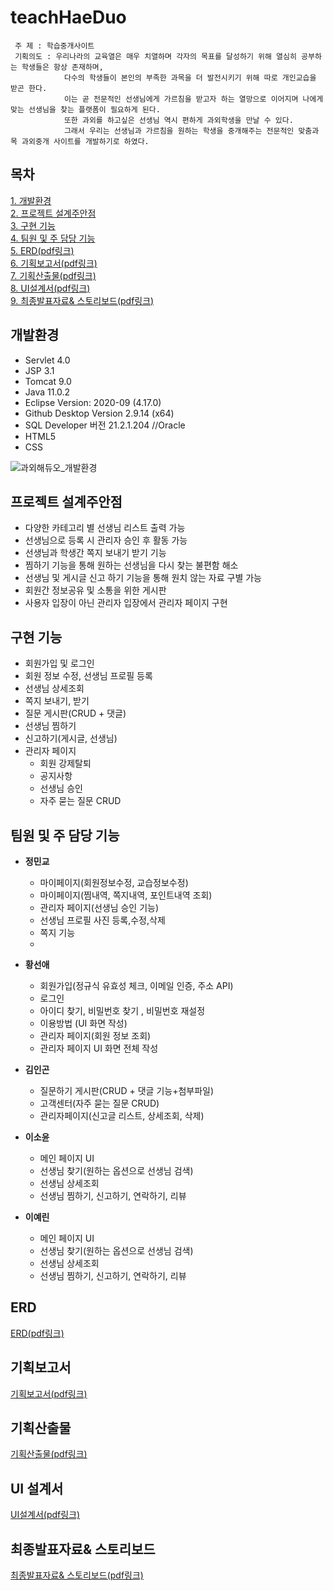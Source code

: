 # teachHaeDuo
```
 주 제 : 학습중개사이트
 기획의도 : 우리나라의 교육열은 매우 치열하며 각자의 목표를 달성하기 위해 열심히 공부하는 학생들은 항상 존재하며, 
            다수의 학생들이 본인의 부족한 과목을 더 발전시키기 위해 따로 개인교습을 받곤 한다. 
            이는 곧 전문적인 선생님에게 가르침을 받고자 하는 열망으로 이어지며 나에게 맞는 선생님을 찾는 플랫폼이 필요하게 된다.  
            또한 과외를 하고싶은 선생님 역시 편하게 과외학생을 만날 수 있다. 
            그래서 우리는 선생님과 가르침을 원하는 학생을 중개해주는 전문적인 맞춤과목 과외중개 사이트를 개발하기로 하였다.
```

## 목차
[1. 개발환경](#개발환경)  
[2. 프로젝트 설계주안점](#프로젝트-설계주안점)  
[3. 구현 기능](#구현-기능)  
[4. 팀원 및 주 담당 기능](#팀원-및-주-담당-기능)<br>
[5. ERD(pdf링크)](https://github.com/Hwangsunae88/TeachHaeDuo/blob/37a4092f1b829b90a0ae546321deb0a0f53656dc/ERD_%EA%B3%BC%EC%99%B8%ED%95%B4%EB%93%80%EC%98%A4.png)<br>
[6. 기획보고서(pdf링크)](https://github.com/Hwangsunae88/TeachHaeDuo/blob/0bcbee6b530a90984cd6482429e0dfd47f846689/%EA%B3%BC%EC%99%B8%ED%95%B4%EB%93%80%EC%98%A4_%EA%B8%B0%ED%9A%8D%EB%B3%B4%EA%B3%A0%EC%84%9C.pdf)<br>
[7. 기획산출물(pdf링크)](https://github.com/Hwangsunae88/TeachHaeDuo/blob/1db6bf0021ab8c8a1ec1306bc817ff6134c4e565/%EA%B3%BC%EC%99%B8%ED%95%B4%EB%93%80%EC%98%A4_%EA%B8%B0%ED%9A%8D%EC%82%B0%EC%B6%9C%EB%AC%BC.pdf)<br>
[8. UI설계서(pdf링크)](https://github.com/Hwangsunae88/TeachHaeDuo/blob/6e621a251331e4e6d02cfdd6f2223e0374688967/%EA%B3%BC%EC%99%B8%ED%95%B4%EB%93%80%EC%98%A4_UI%EC%84%A4%EA%B3%84%EC%84%9C.pdf)<br>
[9. 최종발표자료& 스토리보드(pdf링크)](https://github.com/Hwangsunae88/TeachHaeDuo/blob/7fd6de7416bfd1b3fcfbc666f5bc503149846427/%EA%B3%BC%EC%99%B8%ED%95%B4%EB%93%80%EC%98%A4_%EC%B5%9C%EC%A2%85%EB%B0%9C%ED%91%9C%EC%9E%90%EB%A3%8C.pdf)<br>

## 개발환경
  + Servlet 4.0
  + JSP 3.1
  + Tomcat 9.0
  + Java 11.0.2
  + Eclipse Version: 2020-09 (4.17.0)
  + Github Desktop Version 2.9.14 (x64)
  + SQL Developer 버전 21.2.1.204 //Oracle 
  + HTML5
  + CSS

![과외해듀오_개발환경](https://user-images.githubusercontent.com/98323305/194766704-65c85da3-1b0c-4240-ab2d-ded399a4369e.jpg)


## 프로젝트 설계주안점
  + 다양한 카테고리 별 선생님 리스트 출력 가능
  + 선생님으로 등록 시 관리자 승인 후 활동 가능
  + 선생님과 학생간 쪽지 보내기 받기 기능
  + 찜하기 기능을 통해 원하는 선생님을 다시 찾는 불편함 해소
  + 선생님 및 게시글 신고 하기 기능을 통해 원치 않는 자료 구별 가능
  + 회원간 정보공유 및 소통을 위한 게시판
  + 사용자 입장이 아닌 관리자 입장에서 관리자 페이지 구현

## 구현 기능
  + 회원가입 및 로그인
  + 회원 정보 수정, 선생님 프로필 등록
  + 선생님 상세조회
  + 쪽지 보내기, 받기
  + 질문 게시판(CRUD + 댓글)
  + 선생님 찜하기
  + 신고하기(게시글, 선생님)
  + 관리자 페이지
    + 회원 강제탈퇴
    + 공지사항
    + 선생님 승인
    + 자주 묻는 질문 CRUD


## 팀원 및 주 담당 기능
+ **정민교**
  + 마이페이지(회원정보수정, 교습정보수정)
  + 마이페이지(찜내역, 쪽지내역, 포인트내역 조회)
  + 관리자 페이지(선생님  승인 기능)
  + 선생님 프로필 사진 등록,수정,삭제
  + 쪽지 기능
  + 
+ **황선애**
  + 회원가입(정규식 유효성 체크, 이메일 인증, 주소 API)
  + 로그인
  + 아이디 찾기, 비밀번호 찾기 , 비밀번호 재설정 
  + 이용방법 (UI 화면 작성)
  + 관리자 페이지(회원 정보 조회)
  + 관리자 페이지 UI 화면 전체 작성  
  
+ **김인곤**
  + 질문하기 게시판(CRUD + 댓글 기능+첨부파일)
  + 고객센터(자주 묻는 질문 CRUD)
  + 관리자페이지(신고글 리스트, 상세조회, 삭제)
  
+ **이소윤**
  + 메인 페이지 UI
  + 선생님 찾기(원하는 옵션으로 선생님 검색)
  + 선생님 상세조회
  + 선생님 찜하기, 신고하기, 연락하기, 리뷰
  
+ **이예린**
  + 메인 페이지 UI
  + 선생님 찾기(원하는 옵션으로 선생님 검색)
  + 선생님 상세조회
  + 선생님 찜하기, 신고하기, 연락하기, 리뷰


## ERD

[ERD(pdf링크)](https://github.com/Hwangsunae88/TeachHaeDuo/blob/37a4092f1b829b90a0ae546321deb0a0f53656dc/ERD_%EA%B3%BC%EC%99%B8%ED%95%B4%EB%93%80%EC%98%A4.png)

## 기획보고서
[기획보고서(pdf링크)](https://github.com/Hwangsunae88/TeachHaeDuo/blob/0bcbee6b530a90984cd6482429e0dfd47f846689/%EA%B3%BC%EC%99%B8%ED%95%B4%EB%93%80%EC%98%A4_%EA%B8%B0%ED%9A%8D%EB%B3%B4%EA%B3%A0%EC%84%9C.pdf)
## 기획산출물
[기획산출물(pdf링크)](https://github.com/Hwangsunae88/TeachHaeDuo/blob/1db6bf0021ab8c8a1ec1306bc817ff6134c4e565/%EA%B3%BC%EC%99%B8%ED%95%B4%EB%93%80%EC%98%A4_%EA%B8%B0%ED%9A%8D%EC%82%B0%EC%B6%9C%EB%AC%BC.pdf)

## UI 설계서
[UI설계서(pdf링크)](https://github.com/Hwangsunae88/TeachHaeDuo/blob/6e621a251331e4e6d02cfdd6f2223e0374688967/%EA%B3%BC%EC%99%B8%ED%95%B4%EB%93%80%EC%98%A4_UI%EC%84%A4%EA%B3%84%EC%84%9C.pdf)


## 최종발표자료& 스토리보드
[최종발표자료& 스토리보드(pdf링크)](https://github.com/Hwangsunae88/TeachHaeDuo/blob/7fd6de7416bfd1b3fcfbc666f5bc503149846427/%EA%B3%BC%EC%99%B8%ED%95%B4%EB%93%80%EC%98%A4_%EC%B5%9C%EC%A2%85%EB%B0%9C%ED%91%9C%EC%9E%90%EB%A3%8C.pdf)
  
